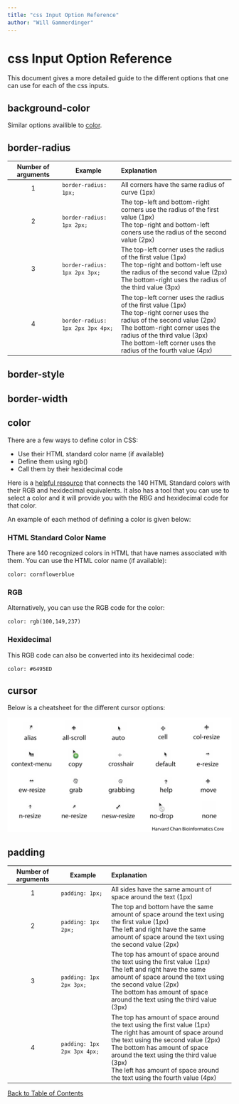 ```yaml
---
title: "css Input Option Reference"
author: "Will Gammerdinger"
---
```


# css Input Option Reference

This document gives a more detailed guide to the different options that one can use for each of the css inputs.

## background-color

Similar options availible to [color](#color).

## border-radius

| Number of arguments |  Example | Explanation |
|:---:|---|:---|
| 1 | `border-radius: 1px;` | All corners have the same radius of curve (1px) |
| 2 | `border-radius: 1px 2px;` | The top-left and bottom-right corners use the radius of the first value (1px)<br>The top-right and bottom-left coners use the radius of the second value (2px) |
| 3 | `border-radius: 1px 2px 3px;` | The top-left corner uses the radius of the first value (1px)<br>The top-right and bottom-left use the radius of the second value (2px)<br>The bottom-right uses the radius of the third value (3px) |
| 4 | `border-radius: 1px 2px 3px 4px;` | The top-left corner uses the radius of the first value (1px)<br>The top-right corner uses the radius of the second value (2px)<br>The bottom-right corner uses the radius of the third value (3px)<br>The bottom-left corner uses the radius of the fourth value (4px) |

## border-style

## border-width

## color

There are a few ways to define color in CSS:

- Use their HTML standard color name (if available)
- Define them using rgb()
- Call them by their hexidecimal code

Here is a [helpful resource](https://www.rapidtables.com/web/color/html-color-codes.html) that connects the 140 HTML Standard colors with their RGB and hexidecimal equivalents. It also has a tool that you can use to select a color and it will provide you with the RBG and hexidecimal code for that color.

An example of each method of defining a color is given below:

### HTML Standard Color Name

There are 140 recognized colors in HTML that have names associated with them. You can use the HTML color name (if available):

```
color: cornflowerblue
```

### RGB

Alternatively, you can use the RGB code for the color:

```
color: rgb(100,149,237)
```

### Hexidecimal

This RGB code can also be converted into its hexidecimal code:

```
color: #6495ED
```

## cursor

Below is a cheatsheet for the different cursor options:

<p align="center"><img src="../../img/CSS_Cursors.png" width="1000"></p>

## padding

| Number of arguments |  Example | Explanation |
|:---:|---|:---|
| 1 | `padding: 1px;` | All sides have the same amount of space around the text (1px) |
| 2 | `padding: 1px 2px;` | The top and bottom have the same amount of space around the text using the first value (1px)<br>The left and right have the same amount of space around the text using the second value (2px)|
| 3 | `padding: 1px 2px 3px;` | The top has amount of space around the text using the first value (1px)<br>The left and right have the same amount of space around the text using the second value (2px)<br>The bottom has amount of space around the text using the third value (3px) |
| 4 | `padding: 1px 2px 3px 4px;` | The top has amount of space around the text using the first value (1px)<br>The right has amount of space around the text using the second value (2px)<br>The bottom has amount of space around the text using the third value (3px)<br>The left has amount of space around the text using the fourth value (4px) |

[Back to Table of Contents](table_of_contents.md)
